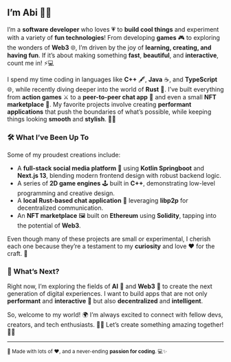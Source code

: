 ## I’m Abi 👋✨

I’m a **software developer** who loves 💗 to **build cool things** and experiment with a variety of **fun technologies**! From developing **games** 🎮 to exploring the wonders of **Web3** 🌐, I’m driven by the joy of **learning, creating, and having fun**. If it’s about making something **fast**, **beautiful**, and **interactive**, count me in! ⚡💻

I spend my time coding in languages like **C++** 🖋️, **Java** ☕, and **TypeScript** 🌐, while recently diving deeper into the world of **Rust** 🦀. I’ve built everything from **action games** ⚔️ to a **peer-to-peer chat app** 💬 and even a small **NFT marketplace** 🎨. My favorite projects involve creating **performant applications** that push the boundaries of what’s possible, while keeping things looking **smooth** and **stylish**. 🎨✨

### 🛠️ What I’ve Been Up To

Some of my proudest creations include:

- A **full-stack social media platform** 🌟 using **Kotlin Springboot** and **Next.js 13**, blending modern frontend design with robust backend logic.
- A series of **2D game engines** 🕹️ built in **C++**, demonstrating low-level programming and creative design.
- A **local Rust-based chat application** 🔗 leveraging **libp2p** for decentralized communication.
- An **NFT marketplace** 🖼️ built on **Ethereum** using **Solidity**, tapping into the potential of **Web3**.

Even though many of these projects are small or experimental, I cherish each one because they’re a testament to my **curiosity** and love ❤️ for the craft. 🚀

### 🔮 What’s Next?

Right now, I’m exploring the fields of **AI** 🤖 and **Web3** 🔗 to create the next generation of digital experiences. I want to build apps that are not only **performant** and **interactive** 🎉 but also **decentralized** and **intelligent**.

So, welcome to my world! 🌍 I’m always excited to connect with fellow devs, creators, and tech enthusiasts. 🤗💜 Let’s create something amazing together! 🚀✨

---

<sub>💫 Made with lots of ❤️, and a never-ending **passion for coding**. 💻✨</sub>
